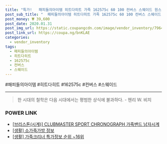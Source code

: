 ```yaml
--- 
title: "특가!   패피들의아이템 히트다히트 가죽 162575c 60 100 컨버스 스웨이드 원스..." 
post_sub_title: "  패피들의아이템 히트다히트 가죽 162575c 60 100 컨버스 스웨이드 원스타 컬러대박 OFF 정품 로우" 
post_money: ₩ 39,600 
post_date: 2020.01.31 
post_img_url: https://static.coupangcdn.com/image/vendor_inventory/7964/8e700a9064903ebaf66f8e06da8a1563ffb5feff586164c757fe90edaa54.jpg 
post_link_url: https://coupa.ng/bnKLAE 
categories: 
  - vendor_inventory 
tags: 
  - 패피들의아이템 
  - 히트다히트 
  - 162575c 
  - 컨버스 
  - 스웨이드 
--- 
```

  #패피들의아이템 #히트다히트 #162575c #컨버스 #스웨이드 
<hr> 

> 한 시대의 철학은 다음 시대에서는 평범한 상식에 불과하다. - 헨리 W. 비치 


### POWER LINK

* <a href="https://blog.naver.com/santokki14/221785078044" target="_blank">[브리스톤(시계)] CLUBMASTER SPORT CHRONOGRAPH 가죽밴드 남자시계</a>
* <a href="https://blog.naver.com/santokki14/221767397083" target="_blank"> [생활] 소가죽가방 정보 </a>
* <a href="https://blog.naver.com/sakai111/221777786023" target="_blank"> [생활] 가죽크리너 특가정보 순위 ~16위</a>
